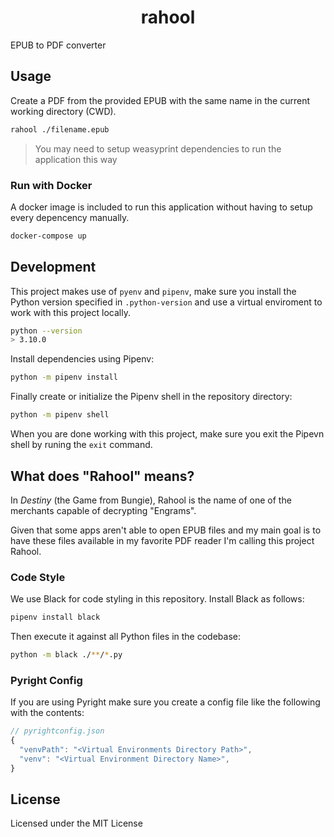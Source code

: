 <div>
  <h1 align="center">rahool</h1>
  <p>EPUB to PDF converter</p>
</div>

## Usage

Create a PDF from the provided EPUB with the same name in the current working
directory (CWD).

```bash
rahool ./filename.epub
```

> You may need to setup weasyprint dependencies to run the application this way

### Run with Docker

A docker image is included to run this application without having to setup every
depencency manually.

```bash
docker-compose up
```

## Development

This project makes use of `pyenv` and `pipenv`, make sure you install the
Python version specified in `.python-version` and use a virtual enviroment to
work with this project locally.

```bash
python --version
> 3.10.0
```

Install dependencies using Pipenv:

```bash
python -m pipenv install
```

Finally create or initialize the Pipenv shell in the repository directory:

```bash
python -m pipenv shell
```

When you are done working with this project, make sure you exit the Pipevn shell
by runing the `exit` command.

## What does "Rahool" means?

In _Destiny_ (the Game from Bungie), Rahool is the name of one of the merchants
capable of decrypting "Engrams".

Given that some apps aren't able to open EPUB files and my main goal is to have
these files available in my favorite PDF reader I'm calling this project Rahool.

### Code Style

We use Black for code styling in this repository.
Install Black as follows:

```bash
pipenv install black
```

Then execute it against all Python files in the codebase:

```bash
python -m black ./**/*.py
```

### Pyright Config

If you are using Pyright make sure you create a config file like the
following with the contents:

```js
// pyrightconfig.json
{
  "venvPath": "<Virtual Environments Directory Path>",
  "venv": "<Virtual Environment Directory Name>",
}
```

## License

Licensed under the MIT License
